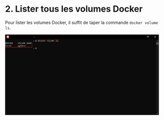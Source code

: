 # 2. Lister tous les volumes Docker

Pour lister les volumes Docker, il suffit de taper la commande `docker volume ls`.

![](./assets/cli.png)